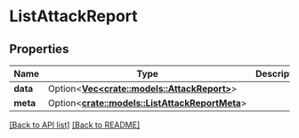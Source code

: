 # ListAttackReport

## Properties

Name | Type | Description | Notes
------------ | ------------- | ------------- | -------------
**data** | Option<[**Vec&lt;crate::models::AttackReport&gt;**](AttackReport.md)> |  | 
**meta** | Option<[**crate::models::ListAttackReportMeta**](ListAttackReportMeta.md)> |  | 

[[Back to API list]](../README.md#documentation-for-api-endpoints) [[Back to README]](../README.md)


